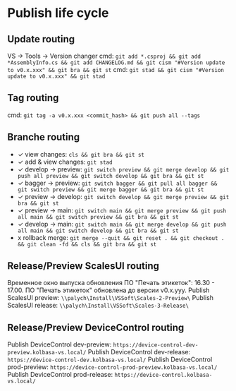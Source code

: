 # Publish life cycle

## Update routing
VS -> Tools -> Version changer
cmd: `git add *.csproj && git add *AssemblyInfo.cs && git add CHANGELOG.md && git cism "#Version update to v0.x.xxx" && git bra && git st`
cmd: `git stad && git cism "#Version update to v0.x.xxx" && git stad`

## Tag routing
cmd: `git tag -a v0.x.xxx <commit_hash> && git push all --tags`

## Branche routing
- ✓ view changes:       `cls && git bra && git st`
- ✓ add & view changes: `git stad`
- ✓ develop -> preview: `git switch preview && git merge develop && git push all preview && git switch develop && git bra && git st`
- ✓ bagger -> preview:  `git switch bagger && git pull all bagger && git switch preview && git merge bagger && git bra && git st`
- ✓ preview -> develop: `git switch develop && git merge preview && git bra && git st`
- ✓ preview -> main:    `git switch main && git merge preview && git push all main && git switch preview && git bra && git st`
- ✓ develop -> main:    `git switch main && git merge develop && git push all main && git switch develop && git bra && git st`
- x rollback merge:     `git merge --quit && git reset . && git checkout . && git clean -fd && cls && git bra && git st`

## Release/Preview ScalesUI routing
Временное окно выпуска обновления ПО "Печать этикеток": 16.30 - 17.00.
ПО "Печать этикеток" обновлена до версии v0.x.yyy.
Publish ScalesUI preview: `\\palych\Install\VSSoft\Scales-2-Preview\`
Publish ScalesUI release: `\\palych\Install\VSSoft\Scales-3-Release\`

## Release/Preview DeviceControl routing
Publish DeviceControl dev-preview:  `https://device-control-dev-preview.kolbasa-vs.local/`
Publish DeviceControl dev-release:  `https://device-control-dev.kolbasa-vs.local/`
Publish DeviceControl prod-preview: `https://device-control-prod-preview.kolbasa-vs.local/`
Publish DeviceControl prod-release: `https://device-control.kolbasa-vs.local/`
